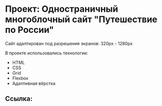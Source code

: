 # Проект: Одностраничный многоблочный сайт "Путешествие по России"

Сайт адаптирован под разрешения экранов: 320px - 1280px

В проекте использовались технологии:

- HTML
- CSS
- Grid
- Flexbox
- Адаптивная вёрстка

## Ссылка:

